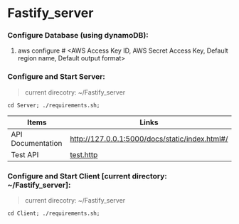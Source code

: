 # Fastify_server

### Configure Database (using dynamoDB): ###
1. aws configure # <AWS Access Key ID, AWS Secret Access Key, Default region name, Default output format>

### Configure and Start Server: ###
> current direcotry: ~/Fastify_server
```
cd Server; ./requirements.sh;
```

Items  | Links
  ------------- | -------------
  API Documentation  | http://127.0.0.1:5000/docs/static/index.html#/
  Test API  | [test.http](https://github.com/Masrik-Dahir/Fastify_server/blob/master/Server/test.http)


### Configure and Start Client [current directory: ~/Fastify_server]: ###
> current direcotry: ~/Fastify_server
```
cd Client; ./requirements.sh;
```

